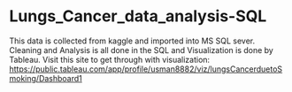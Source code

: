 # Lungs_Cancer_data_analysis-SQL
This data is collected from kaggle and imported into MS SQL sever. Cleaning and Analysis is all done in the SQL and Visualization is done by Tableau.
Visit this site to get through with visualization: https://public.tableau.com/app/profile/usman8882/viz/lungsCancerduetoSmoking/Dashboard1
